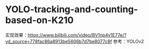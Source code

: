 # YOLO-tracking-and-counting-based-on-K210
实现效果：https://www.bilibili.com/video/BV1np4y1E77e/?vd_source=778fac86a8913be5606b7d7be8077c8f
参考：YOLOv2
